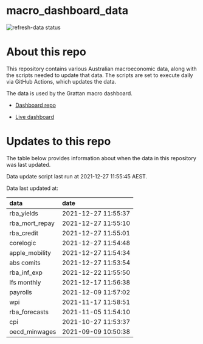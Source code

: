 
<!-- README.md is generated from README.Rmd. Please edit that file -->

# macro\_dashboard\_data

<!-- badges: start -->

![refresh-data
status](https://github.com/grattan/macro_dashboard_data/workflows/refresh-data/badge.svg)

<!-- badges: end -->

# About this repo

This repository contains various Australian macroeconomic data, along
with the scripts needed to update that data. The scripts are set to
execute daily via GitHub Actions, which updates the data.

The data is used by the Grattan macro dashboard.

  - [Dashboard repo](https://github.com/grattan/macrodashboard)

  - [Live dashboard](https://mattcowgill.shinyapps.io/macrodashboard/)

# Updates to this repo

The table below provides information about when the data in this
repository was last updated.

Data update script last run at 2021-12-27 11:55:45 AEST.

Data last updated at:

| data             | date                |
| :--------------- | :------------------ |
| rba\_yields      | 2021-12-27 11:55:37 |
| rba\_mort\_repay | 2021-12-27 11:55:10 |
| rba\_credit      | 2021-12-27 11:55:01 |
| corelogic        | 2021-12-27 11:54:48 |
| apple\_mobility  | 2021-12-27 11:54:34 |
| abs comits       | 2021-12-27 11:53:54 |
| rba\_inf\_exp    | 2021-12-22 11:55:50 |
| lfs monthly      | 2021-12-17 11:56:38 |
| payrolls         | 2021-12-09 11:57:02 |
| wpi              | 2021-11-17 11:58:51 |
| rba\_forecasts   | 2021-11-05 11:54:10 |
| cpi              | 2021-10-27 11:53:37 |
| oecd\_minwages   | 2021-09-09 10:50:38 |
